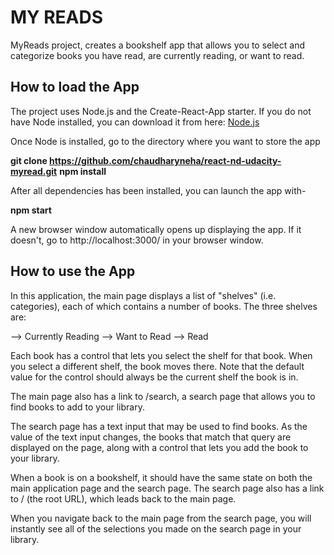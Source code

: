 # MY READS
MyReads project, creates a bookshelf app that allows you to select and categorize books you have read, are currently reading, or want to read.

## How to load the App
The project uses Node.js and the Create-React-App starter. If you do not have Node installed, you can download it from here: [Node.js](https://nodejs.org/en/download)

Once Node is installed, go to the directory where you want to store the app

**git clone https://github.com/chaudharyneha/react-nd-udacity-myread.git**
**npm install**

After all dependencies has been installed, you can launch the app with-

**npm start**

A new browser window automatically opens up displaying the app. If it doesn't, go to http://localhost:3000/ in your browser window.

## How to use the App
In this application, the main page displays a list of "shelves" (i.e. categories), each of which contains a number of books. The three shelves are:

 --> Currently Reading
 --> Want to Read
 --> Read
 
 Each book has a control that lets you select the shelf for that book. When you select a different shelf, the book moves there. Note that the default value for the control should always be the current shelf the book is in.
 
 The main page also has a link to /search, a search page that allows you to find books to add to your library.

The search page has a text input that may be used to find books. As the value of the text input changes, the books that match that query are displayed on the page, along with a control that lets you add the book to your library.

When a book is on a bookshelf, it should have the same state on both the main application page and the search page.
The search page also has a link to / (the root URL), which leads back to the main page.

When you navigate back to the main page from the search page, you will instantly see all of the selections you made on the search page in your library.
